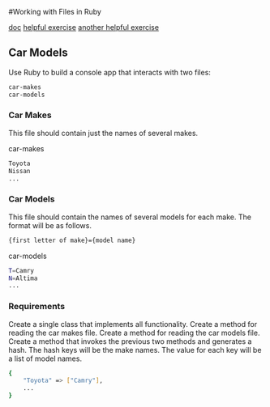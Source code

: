#Working with Files in Ruby

[doc](https://ruby-doc.org/core-2.4.2/File.html)
[helpful exercise](https://learnrubythehardway.org/book/ex15.html)
[another helpful exercise](https://learnrubythehardway.org/book/ex16.html)

## Car Models

Use Ruby to build a console app that interacts with two files:
```bash
car-makes
car-models
```

### Car Makes

This file should contain just the names of several makes.

car-makes
```bash
Toyota
Nissan
...
```

### Car Models

This file should contain the names of several models for each make. The format will be as follows.
```bash
{first letter of make}={model name}
```

car-models
```bash
T=Camry
N=Altima
...
```

### Requirements

Create a single class that implements all functionality.
Create a method for reading the car makes file.
Create a method for reading the car models file.
Create a method that invokes the previous two methods and generates a hash.
The hash keys will be the make names.
The value for each key will be a list of model names.
```bash
{
    "Toyota" => ["Camry"],
    ...
}
```
